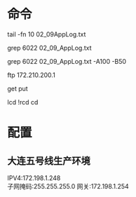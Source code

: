
# 命令
tail -fn 10 02_09AppLog.txt

grep 6022 02_09_AppLog.txt

grep 6022 02_09_AppLog.txt -A100 -B50

ftp 172.210.200.1

get
put 

lcd 
!rcd
cd 

# 配置

## 大连五号线生产环境
IPV4:172.198.1.248  
子网掩码:255.255.255.0
网关:172.198.1.254

